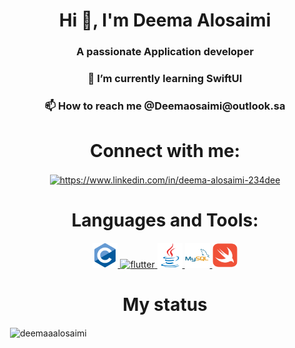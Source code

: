 <h1 align="center">Hi 👋, I'm Deema Alosaimi</h1>
<h3 align="center">A passionate Application developer</h3>


<h3 align="center">🔭 I’m currently learning SwiftUI</h3>

<h3 align="center">📫 How to reach me @Deemaosaimi@outlook.sa</h3>

<h1 align="center">Connect with me:</h1>
<p align="center">
<a href="https://linkedin.com/in/https://www.linkedin.com/in/deema-alosaimi-234dee" target="blank"><img align="center" src="https://raw.githubusercontent.com/rahuldkjain/github-profile-readme-generator/master/src/images/icons/Social/linked-in-alt.svg" alt="https://www.linkedin.com/in/deema-alosaimi-234dee" height="30" width="40" /></a>
</p>

<h1 align="center">Languages and Tools:</h1>
<p align="center"> <a href="https://www.cprogramming.com/" target="_blank" rel="noreferrer"> <img src="https://raw.githubusercontent.com/devicons/devicon/master/icons/c/c-original.svg" alt="c" width="40" height="40"/> </a> <a href="https://flutter.dev" target="_blank" rel="noreferrer"> <img src="https://www.vectorlogo.zone/logos/flutterio/flutterio-icon.svg" alt="flutter" width="40" height="40"/> </a> <a href="https://www.java.com" target="_blank" rel="noreferrer"> <img src="https://raw.githubusercontent.com/devicons/devicon/master/icons/java/java-original.svg" alt="java" width="40" height="40"/> </a> <a href="https://www.mysql.com/" target="_blank" rel="noreferrer"> <img src="https://raw.githubusercontent.com/devicons/devicon/master/icons/mysql/mysql-original-wordmark.svg" alt="mysql" width="40" height="40"/> </a> <a href="https://developer.apple.com/swift/" target="_blank" rel="noreferrer"> <img src="https://raw.githubusercontent.com/devicons/devicon/master/icons/swift/swift-original.svg" alt="swift" width="40" height="40"/> </a> </p>

<h1 align="center">My status</h1>

<p align="center">
<p>&nbsp;<img align="center"src="https://github-readme-stats.vercel.app/api?username=deemaaalosaimi&show_icons=true&locale=en" alt="deemaaalosaimi" /></p>
</p>
